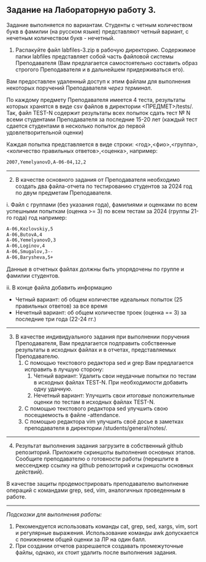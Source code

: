 ## Задание на Лабораторную работу 3. ##

Задание выполняется по вариантам. Студенты с четным количеством букв в фамилии (на русском языке) представляют четный вариант, с нечетным количеством букв - нечетный.


1. Распакуйте файл labfiles-3.zip в рабочую директорию. 
Содержимое папки labfiles представляет собой часть файловой системы Преподавателя (Вам предлагается самостоятельно составить образ строгого Преподавателя и в дальнейшем придерживаться его). 

Вам предоставлен удаленный доступ к этим файлам для выполнения некоторых поручений Преподавателя *через терминал*.

По каждому предмету Преподавателя имеется 4 теста, результаты которых хранятся в виде csv файлов в директории <ПРЕДМЕТ>/tests/.
Так, файл TEST-N содержит результаты всех попыток сдать тест № N всеми студентами Преподавателя за последние 15-20 лет (каждый тест сдается студентами в несколько попыток до первой удовлетворительной оценки)

Каждая попытка представляется в виде строки:
<год>,<фио>,<группа>,<количество правильных ответов>,<оценка>, например:
```bash
2007,YemelyanovD,A-06-04,12,2
```
-----------------------------------------------------------------------------

2. В качестве основного задания от Преподавателя необходимо создать два файла-отчета по тестированию студентов за 2024 год по двум предметам Преподавателя.

i. Файл с группами (без указания года), фамилиями и оценками по всем успешными попыткам (оценка >= 3) по всем тестам за 2024 (группы 21-го года) год например:
```bash
A-06,Kozlovskiy,5
A-06,ButovA,4
A-06,YemelyanovD,3
A-06,Loginov,4
A-06,Smugalov,3--
A-06,Barysheva,5+
```

Данные в отчетных файлах должны быть упорядочены по группе и фамилии студентов.

ii. В конце файла добавить информацию 
* Четный вариант: об общем количестве идеальных попыток (25 правильных ответов) за все время  
* Нечетный вариант: об общем количестве троек (оценка == 3) за последние три года (22-24 гг.)

-----------------------------------------------------------------------------

3. В качестве индивидуального задания при выполнении поручения Преподавателя, Вам предлагается подправить собственные результаты в исходных файлах и в отчетах, представляемых Преподавателю.
	1. С помощью текстового редактора sed и grep Вам предлагается исправить в лучшую сторону:
		1. Четный вариант: Удалить свои неудачные попытки по тестам в исходных файлах TEST-N. При необходимости добавить одну удачную.
		2. Нечетный вариант: Улучшить свои *итоговые* положительные оценки по тестам в исходных файлах TEST-N.
	2. С помощью текстового редактора sed улучшить свою посещаемость в файле <group>-attendance.
	3. С помощью редактора vim улучшить своё досье в заметках преподавателя в директории /students/general/notes/.

-----------------------------------------------------------------------------

4. Результат выполнения задания загрузите в собственный github репозиторий. Приложите скриншоты выполнения основных этапов.
Сообщите преподавателю о готовности работы (перешлите в мессенджер ссылку на github репозиторий и скриншоты основных действий).

В качестве защиты продемострировать преподавателю выполнение операций с командами grep, sed, vim, аналогичных проведенным в работе.

-----------------------------------------------------------------------------

*Подсказки для выполнения работы:*
1. Рекомендуется использовать команды cat, grep, sed, xargs, vim, sort и регулярные выражения. Использование команды awk допускается с понижением общей оценки за ЛР на один балл.
2. При создании отчетов разрешается создавать промежуточные файлы, однако, их стоит удалить после выполнения задания.
